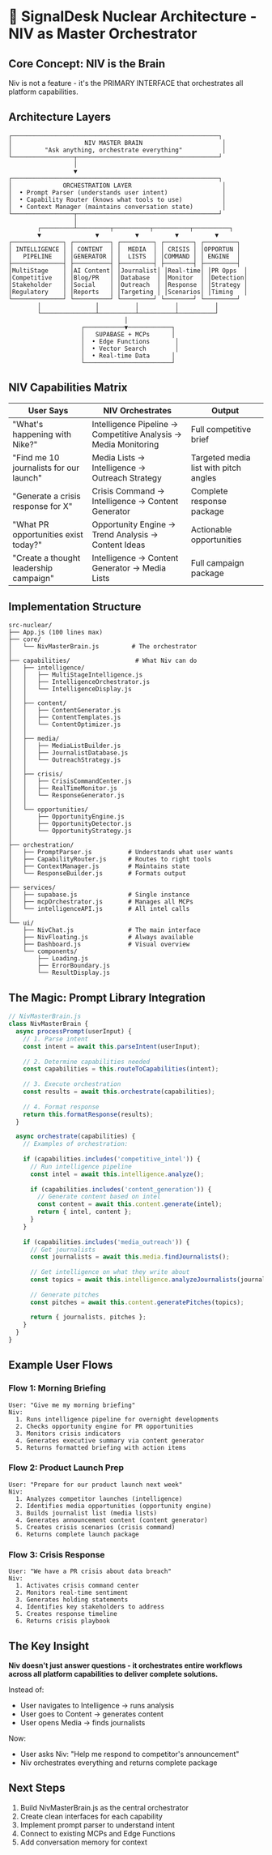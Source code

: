 # 🚀 SignalDesk Nuclear Architecture - NIV as Master Orchestrator

## Core Concept: NIV is the Brain
Niv is not a feature - it's the PRIMARY INTERFACE that orchestrates all platform capabilities.

## Architecture Layers

```
┌─────────────────────────────────────────────────────────┐
│                    NIV MASTER BRAIN                      │
│         "Ask anything, orchestrate everything"           │
└─────────────────┬───────────────────────────────────────┘
                  │
                  ▼
┌─────────────────────────────────────────────────────────┐
│              ORCHESTRATION LAYER                         │
│  • Prompt Parser (understands user intent)               │
│  • Capability Router (knows what tools to use)           │
│  • Context Manager (maintains conversation state)        │
└─────────────────┬───────────────────────────────────────┘
                  │
        ┌─────────┴─────────┬──────────┬──────────┬──────────┐
        ▼               ▼          ▼          ▼          ▼
┌──────────────┐ ┌──────────┐ ┌─────────┐ ┌────────┐ ┌─────────┐
│ INTELLIGENCE │ │ CONTENT  │ │  MEDIA  │ │ CRISIS │ │OPPORTUN │
│   PIPELINE   │ │GENERATOR │ │  LISTS  │ │COMMAND │ │ ENGINE  │
├──────────────┤ ├──────────┤ ├─────────┤ ├────────┤ ├─────────┤
│MultiStage    │ │AI Content│ │Journalist│ │Real-time│ │PR Opps  │
│Competitive   │ │Blog/PR   │ │Database  │ │Monitor  │ │Detection│
│Stakeholder   │ │Social    │ │Outreach  │ │Response │ │Strategy │
│Regulatory    │ │Reports   │ │Targeting │ │Scenarios│ │Timing   │
└──────────────┘ └──────────┘ └─────────┘ └────────┘ └─────────┘
        │               │          │          │          │
        └───────────────┴──────────┴──────────┴──────────┘
                                │
                    ┌───────────▼────────────┐
                    │   SUPABASE + MCPs      │
                    │  • Edge Functions       │
                    │  • Vector Search        │
                    │  • Real-time Data      │
                    └────────────────────────┘
```

## NIV Capabilities Matrix

| User Says | NIV Orchestrates | Output |
|-----------|------------------|--------|
| "What's happening with Nike?" | Intelligence Pipeline → Competitive Analysis → Media Monitoring | Full competitive brief |
| "Find me 10 journalists for our launch" | Media Lists → Intelligence → Outreach Strategy | Targeted media list with pitch angles |
| "Generate a crisis response for X" | Crisis Command → Intelligence → Content Generator | Complete response package |
| "What PR opportunities exist today?" | Opportunity Engine → Trend Analysis → Content Ideas | Actionable opportunities |
| "Create a thought leadership campaign" | Intelligence → Content Generator → Media Lists | Full campaign package |

## Implementation Structure

```
src-nuclear/
├── App.js (100 lines max)
├── core/
│   └── NivMasterBrain.js         # The orchestrator
│
├── capabilities/                  # What Niv can do
│   ├── intelligence/
│   │   ├── MultiStageIntelligence.js
│   │   ├── IntelligenceOrchestrator.js
│   │   └── IntelligenceDisplay.js
│   │
│   ├── content/
│   │   ├── ContentGenerator.js
│   │   ├── ContentTemplates.js
│   │   └── ContentOptimizer.js
│   │
│   ├── media/
│   │   ├── MediaListBuilder.js
│   │   ├── JournalistDatabase.js
│   │   └── OutreachStrategy.js
│   │
│   ├── crisis/
│   │   ├── CrisisCommandCenter.js
│   │   ├── RealTimeMonitor.js
│   │   └── ResponseGenerator.js
│   │
│   └── opportunities/
│       ├── OpportunityEngine.js
│       ├── OpportunityDetector.js
│       └── OpportunityStrategy.js
│
├── orchestration/
│   ├── PromptParser.js          # Understands what user wants
│   ├── CapabilityRouter.js      # Routes to right tools
│   ├── ContextManager.js        # Maintains state
│   └── ResponseBuilder.js       # Formats output
│
├── services/
│   ├── supabase.js              # Single instance
│   ├── mcpOrchestrator.js       # Manages all MCPs
│   └── intelligenceAPI.js       # All intel calls
│
└── ui/
    ├── NivChat.js               # The main interface
    ├── NivFloating.js           # Always available
    ├── Dashboard.js             # Visual overview
    └── components/
        ├── Loading.js
        ├── ErrorBoundary.js
        └── ResultDisplay.js
```

## The Magic: Prompt Library Integration

```javascript
// NivMasterBrain.js
class NivMasterBrain {
  async processPrompt(userInput) {
    // 1. Parse intent
    const intent = await this.parseIntent(userInput);
    
    // 2. Determine capabilities needed
    const capabilities = this.routeToCapabilities(intent);
    
    // 3. Execute orchestration
    const results = await this.orchestrate(capabilities);
    
    // 4. Format response
    return this.formatResponse(results);
  }

  async orchestrate(capabilities) {
    // Examples of orchestration:
    
    if (capabilities.includes('competitive_intel')) {
      // Run intelligence pipeline
      const intel = await this.intelligence.analyze();
      
      if (capabilities.includes('content_generation')) {
        // Generate content based on intel
        const content = await this.content.generate(intel);
        return { intel, content };
      }
    }
    
    if (capabilities.includes('media_outreach')) {
      // Get journalists
      const journalists = await this.media.findJournalists();
      
      // Get intelligence on what they write about
      const topics = await this.intelligence.analyzeJournalists(journalists);
      
      // Generate pitches
      const pitches = await this.content.generatePitches(topics);
      
      return { journalists, pitches };
    }
  }
}
```

## Example User Flows

### Flow 1: Morning Briefing
```
User: "Give me my morning briefing"
Niv: 
  1. Runs intelligence pipeline for overnight developments
  2. Checks opportunity engine for PR opportunities
  3. Monitors crisis indicators
  4. Generates executive summary via content generator
  5. Returns formatted briefing with action items
```

### Flow 2: Product Launch Prep
```
User: "Prepare for our product launch next week"
Niv:
  1. Analyzes competitor launches (intelligence)
  2. Identifies media opportunities (opportunity engine)
  3. Builds journalist list (media lists)
  4. Generates announcement content (content generator)
  5. Creates crisis scenarios (crisis command)
  6. Returns complete launch package
```

### Flow 3: Crisis Response
```
User: "We have a PR crisis about data breach"
Niv:
  1. Activates crisis command center
  2. Monitors real-time sentiment
  3. Generates holding statements
  4. Identifies key stakeholders to address
  5. Creates response timeline
  6. Returns crisis playbook
```

## The Key Insight

**Niv doesn't just answer questions - it orchestrates entire workflows across all platform capabilities to deliver complete solutions.**

Instead of:
- User navigates to Intelligence → runs analysis
- User goes to Content → generates content
- User opens Media → finds journalists

Now:
- User asks Niv: "Help me respond to competitor's announcement"
- Niv orchestrates everything and returns complete package

## Next Steps

1. Build NivMasterBrain.js as the central orchestrator
2. Create clean interfaces for each capability
3. Implement prompt parser to understand intent
4. Connect to existing MCPs and Edge Functions
5. Add conversation memory for context
```